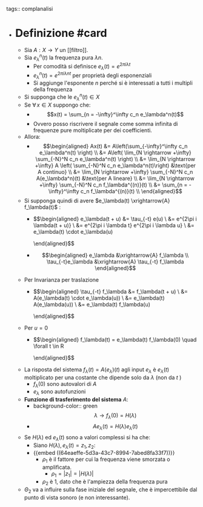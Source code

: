 tags:: complanalisi

- # Definizione #card
	- Sia $A : X \rightarrow Y$ un [[filtro]].
	- Sia $e_\lambda^n(t)$ la frequenza pura $\lambda n$.
		- Per comodità si definisce $e_\lambda(t) = e^{2\pi i \lambda t}$
		- $e^n_\lambda(t) = e^{2\pi i \lambda n t}$ per proprietà degli esponenziali
		- Si aggiunge l'esponente $n$ perché si è interessati a tutti i multipli della frequenza
	- Si supponga che le $e_\lambda^n(t) \in X$
	- Se $\forall\,x \in X$ suppongo che:
		- $$x(t) = \sum_{n = -\infty}^\infty c_n e_\lambda^n(t)$$
		- Ovvero posso riscrivere il segnale come somma infinita di frequenze pure moltiplicate per dei coefficienti.
	- Allora:
		- $$\begin{aligned}
		  Ax(t) &= A\left(\sum_{-\infty}^\infty c_n e_\lambda^n(t) \right) \\
		  &= A\left( \lim_{N \rightarrow +\infty} \sum_{-N}^N c_n e_\lambda^n(t)  \right) \\
		  &= \lim_{N \rightarrow +\infty} A \left( \sum_{-N}^N c_n e_\lambda^n(t)\right) &\text{per A continuo} \\
		  &= \lim_{N \rightarrow +\infty} \sum_{-N}^N c_n A(e_\lambda^n)(t) &\text{per A lineare} \\
		  &= \lim_{N \rightarrow +\infty} \sum_{-N}^N c_n f_\lambda^{(n)}(t) \\
		  &= \sum_{n = -\infty}^\infty c_n f_\lambda^{(n)}(t) \\
		  \end{aligned}$$
	- Si supponga quindi di avere $e_\lambda(t) \xrightarrow{A} f_\lambda(t)$ :
		- $$\begin{aligned}
		  e_\lambda(t + u) &= \tau_{-t} e(u) \\
		    &= e^{2\pi i \lambda(t + u)} \\
		    &= e^{2\pi i \lambda t} e^{2\pi i \lambda u} \\
		    &= e_\lambda(t) \cdot e_\lambda(u)
		    
		  \end{aligned}$$
		- $$\begin{aligned}
		  e_\lambda &\xrightarrow{A} f_\lambda \\
		  \tau_{-t}e_\lambda &\xrightarrow{A} \tau_{-t} f_\lambda
		  \end{aligned}$$
	- Per Invarianza per traslazione
		- $$\begin{aligned}
		  \tau_{-t} f_\lambda &= f_\lambda(t + u) \\
		     &= A(e_\lambda(t) \cdot e_\lambda(u)) \\
		     &= e_\lambda(t) A(e_\lambda(u)) \\
		     &= e_\lambda(t) f_\lambda(u)
		    
		  \end{aligned}$$
	- Per $u = 0$
		- $$\begin{aligned}
		  f_\lambda(t) = e_\lambda(t) f_\lambda(0) \quad \forall t \in R
		  	  
		  \end{aligned}$$
	- La risposta del sistema $f_\lambda(t) = A(e_\lambda)(t)$ agli input $e_\lambda$ è $e_\lambda(t)$ moltiplicato per una costante che dipende solo da $\lambda$ (non da $t$ )
		- $f_\lambda(0)$ sono autovalori di $A$
		- $e_\lambda$ sono autofunzioni
	- **Funzione di trasferimento del sistema** $A$:
		- background-color:: green
		  $$\lambda \rightarrow f_\lambda(0) = H(\lambda)$$
		- $$Ae_\lambda(t) = H(\lambda)e_\lambda(t)$$
	- Se $H(\lambda)$ ed $e_\lambda(t)$ sono a valori complessi si ha che:
		- Siano $H(\lambda), e_\lambda(t) = z_{1}, z_2$:
		- {{embed ((64eaeffe-5d3a-43c7-8994-7abed8fa33f7))}}
			- $\rho_1$ è il fattore per cui la frequenza viene smorzata o amplificata.
				- $\rho_{1}=|z_1|=|H(\lambda)|$
			- $\rho_2$ è 1, dato che è l'ampiezza della frequenza pura
	- $\Theta_{2}$ va a influire sulla fase iniziale del segnale, che è impercettibile dal punto di vista sonoro (e non interessante).